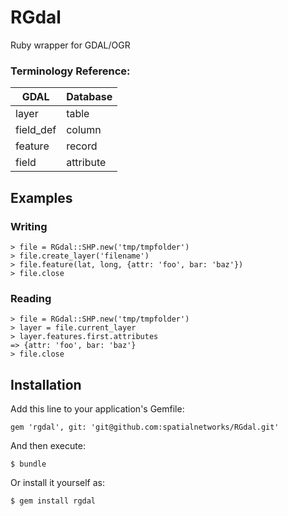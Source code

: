 # RGdal

Ruby wrapper for GDAL/OGR

### Terminology Reference:

| GDAL      | Database  |
| --------- | --------- |
| layer     | table     |
| field_def | column    |
| feature   | record    |
| field     | attribute |

## Examples

### Writing
    > file = RGdal::SHP.new('tmp/tmpfolder')
    > file.create_layer('filename')
    > file.feature(lat, long, {attr: 'foo', bar: 'baz'})
    > file.close

### Reading
    > file = RGdal::SHP.new('tmp/tmpfolder')
    > layer = file.current_layer
    > layer.features.first.attributes
    => {attr: 'foo', bar: 'baz'}
    > file.close

## Installation

Add this line to your application's Gemfile:

    gem 'rgdal', git: 'git@github.com:spatialnetworks/RGdal.git'

And then execute:

    $ bundle

Or install it yourself as:

    $ gem install rgdal
